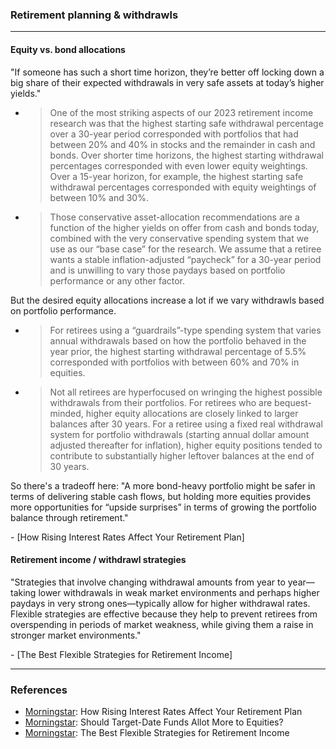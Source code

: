 ### Retirement planning & withdrawls

---

#### Equity vs. bond allocations

"If someone has such a short time horizon, they’re better off locking down a big share of their expected withdrawals in very safe assets at today’s higher yields."
- > One of the most striking aspects of our 2023 retirement income research was that the highest starting safe withdrawal percentage over a 30-year period corresponded with portfolios that had between 20% and 40% in stocks and the remainder in cash and bonds. Over shorter time horizons, the highest starting withdrawal percentages corresponded with even lower equity weightings. Over a 15-year horizon, for example, the highest starting safe withdrawal percentages corresponded with equity weightings of between 10% and 30%.
- > Those conservative asset-allocation recommendations are a function of the higher yields on offer from cash and bonds today, combined with the very conservative spending system that we use as our “base case” for the research. We assume that a retiree wants a stable inflation-adjusted “paycheck” for a 30-year period and is unwilling to vary those paydays based on portfolio performance or any other factor.

But the desired equity allocations increase a lot if we vary withdrawls based on portfolio performance.
- > For retirees using a “guardrails”-type spending system that varies annual withdrawals based on how the portfolio behaved in the year prior, the highest starting withdrawal percentage of 5.5% corresponded with portfolios with between 60% and 70% in equities.
- > Not all retirees are hyperfocused on wringing the highest possible withdrawals from their portfolios. For retirees who are bequest-minded, higher equity allocations are closely linked to larger balances after 30 years. For a retiree using a fixed real withdrawal system for portfolio withdrawals (starting annual dollar amount adjusted thereafter for inflation), higher equity positions tended to contribute to substantially higher leftover balances at the end of 30 years.

So there's a tradeoff here: "A more bond-heavy portfolio might be safer in terms of delivering stable cash flows, but holding more equities provides more opportunities for “upside surprises” in terms of growing the portfolio balance through retirement."

\- [How Rising Interest Rates Affect Your Retirement Plan]

#### Retirement income / withdrawl strategies

"Strategies that involve changing withdrawal amounts from year to year—taking lower withdrawals in weak market environments and perhaps higher paydays in very strong ones—typically allow for higher withdrawal rates. Flexible strategies are effective because they help to prevent retirees from overspending in periods of market weakness, while giving them a raise in stronger market environments."

\- [The Best Flexible Strategies for Retirement Income]

---

### References

- [Morningstar](https://www.morningstar.com/portfolios/how-rising-interest-rates-affect-your-retirement-plan): How Rising Interest Rates Affect Your Retirement Plan
- [Morningstar](https://www.morningstar.com/retirement/what-if-target-date-funds-used-different-glide-paths): Should Target-Date Funds Allot More to Equities?
- [Morningstar](https://www.morningstar.com/retirement/best-flexible-strategies-retirement-income): The Best Flexible Strategies for Retirement Income
